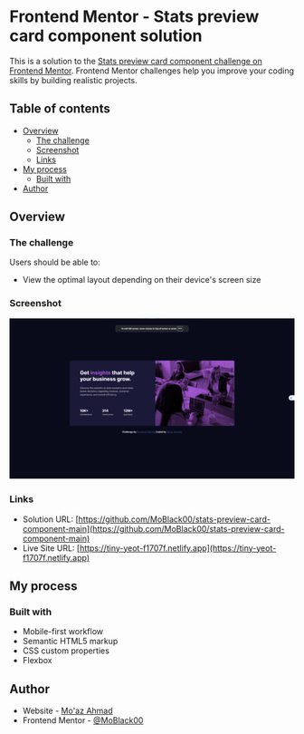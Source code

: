 # Frontend Mentor - Stats preview card component solution

This is a solution to the [Stats preview card component challenge on Frontend Mentor](https://www.frontendmentor.io/challenges/stats-preview-card-component-8JqbgoU62). Frontend Mentor challenges help you improve your coding skills by building realistic projects.

## Table of contents

- [Overview](#overview)
  - [The challenge](#the-challenge)
  - [Screenshot](#screenshot)
  - [Links](#links)
- [My process](#my-process)
  - [Built with](#built-with)
- [Author](#author)

## Overview

### The challenge

Users should be able to:

- View the optimal layout depending on their device's screen size

### Screenshot

![](./images/1.png)

### Links

- Solution URL: [https://github.com/MoBlack00/stats-preview-card-component-main](https://github.com/MoBlack00/stats-preview-card-component-main)
- Live Site URL: [https://tiny-yeot-f1707f.netlify.app](https://tiny-yeot-f1707f.netlify.app)

## My process

### Built with

- Mobile-first workflow
- Semantic HTML5 markup
- CSS custom properties
- Flexbox

## Author

- Website - [Mo'az Ahmad](https://www.linkedin.com/in/mo-az-ahmad-14532b168/)
- Frontend Mentor - [@MoBlack00](https://www.frontendmentor.io/profile/MoBlack00)

